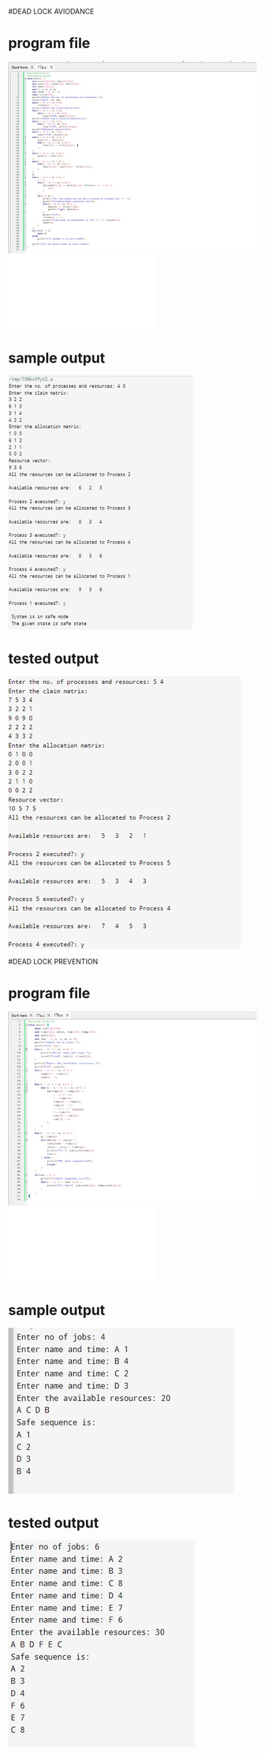 #DEAD LOCK AVIODANCE

# program file
![program file](DeadLockAvoidance_code_582.jpeg)
![program file](DeadLockAvoidanceFile.c)

# sample output
![sample output](DeadLockAvoidance_IO_582.jpeg)

# tested output
![tested output](DeadLockAvoidance_EO_582.jpeg)

#DEAD LOCK PREVENTION

# program file
![program file](DeadLockPrevention_code_582.jpeg)
![program file](DeadLockPreventionFile.c)

# sample output
![sample output](DeadLockPrevention_IO_582.jpeg)

# tested output
![tested output](DeadLockPrevention_EO_582.jpeg)



